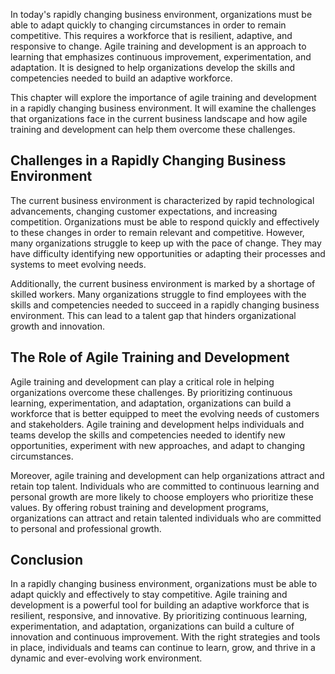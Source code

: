 
In today's rapidly changing business environment, organizations must be able to adapt quickly to changing circumstances in order to remain competitive. This requires a workforce that is resilient, adaptive, and responsive to change. Agile training and development is an approach to learning that emphasizes continuous improvement, experimentation, and adaptation. It is designed to help organizations develop the skills and competencies needed to build an adaptive workforce.

This chapter will explore the importance of agile training and development in a rapidly changing business environment. It will examine the challenges that organizations face in the current business landscape and how agile training and development can help them overcome these challenges.

Challenges in a Rapidly Changing Business Environment
-----------------------------------------------------

The current business environment is characterized by rapid technological advancements, changing customer expectations, and increasing competition. Organizations must be able to respond quickly and effectively to these changes in order to remain relevant and competitive. However, many organizations struggle to keep up with the pace of change. They may have difficulty identifying new opportunities or adapting their processes and systems to meet evolving needs.

Additionally, the current business environment is marked by a shortage of skilled workers. Many organizations struggle to find employees with the skills and competencies needed to succeed in a rapidly changing business environment. This can lead to a talent gap that hinders organizational growth and innovation.

The Role of Agile Training and Development
------------------------------------------

Agile training and development can play a critical role in helping organizations overcome these challenges. By prioritizing continuous learning, experimentation, and adaptation, organizations can build a workforce that is better equipped to meet the evolving needs of customers and stakeholders. Agile training and development helps individuals and teams develop the skills and competencies needed to identify new opportunities, experiment with new approaches, and adapt to changing circumstances.

Moreover, agile training and development can help organizations attract and retain top talent. Individuals who are committed to continuous learning and personal growth are more likely to choose employers who prioritize these values. By offering robust training and development programs, organizations can attract and retain talented individuals who are committed to personal and professional growth.

Conclusion
----------

In a rapidly changing business environment, organizations must be able to adapt quickly and effectively to stay competitive. Agile training and development is a powerful tool for building an adaptive workforce that is resilient, responsive, and innovative. By prioritizing continuous learning, experimentation, and adaptation, organizations can build a culture of innovation and continuous improvement. With the right strategies and tools in place, individuals and teams can continue to learn, grow, and thrive in a dynamic and ever-evolving work environment.
